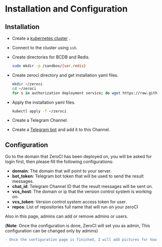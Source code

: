 # Installation and Configuration

## Installation

- Create a [kubernetes cluster](https://sdk2.threefold.io/#/solution_kubernetes?id=kubernetes-cluster-deployment) .
- Connect to the cluster using `ssh`.
- Create directories for BCDB and Redis.
  
  ```bash
  sudo mkdir -p /sandbox/{var,redis}
  ```

- Create zeroci directory and get installation yaml files.

  ```bash
  mkdir ~/zeroci
  cd ~/zeroci
  for s in authorization deployment service; do wget https://raw.githubusercontent.com/threefoldtech/zeroCI/development/install/zeroci/$s.yaml; done
  ```

- Apply the installation yaml files.

  ```bash
  kubectl apply -f ~/zeroci
  ```

- Create a Telegram Channel.
- Create a [Telegram bot](https://core.telegram.org/bots#3-how-do-i-create-a-bot) and add it to this Channel.

## Configuration

Go to the domain that ZeroCI has been deployed on, you will be asked for login first, then please fill the following configurations:

- **domain**:  The domain that will point to your server.
- **bot_token**: Telegram bot token that will be used to send the result messages.
- **chat_id**: Telegram Channel ID that the result messages will be sent on.
- **vcs_host**: The domain or ip that the version control system is working on.
- **vcs_token**: Version control system access token for user.
- **repos**: List of repositories full name that will run on your zeroCI

Also in this page, admins can add or remove admins or users.

(**Note**: Once the configuration is done, ZeroCI will set you as admin, This configuration can be changed only by admins)

```diff
- Once the configuration page is finished, I will add pictures for how to configure
```
